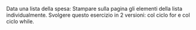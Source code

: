 Data una lista della spesa:
Stampare sulla pagina gli elementi della lista individualmente.
Svolgere questo esercizio in 2 versioni: col ciclo for e col ciclo while.
